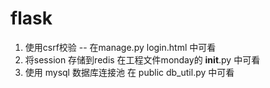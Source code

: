 # flask
  1. 使用csrf校验 -- 在manage.py login.html 中可看
  2. 将session 存储到redis 在工程文件monday的 __init__.py 中可看
  3. 使用 mysql 数据库连接池 在 public db_util.py 中可看 
